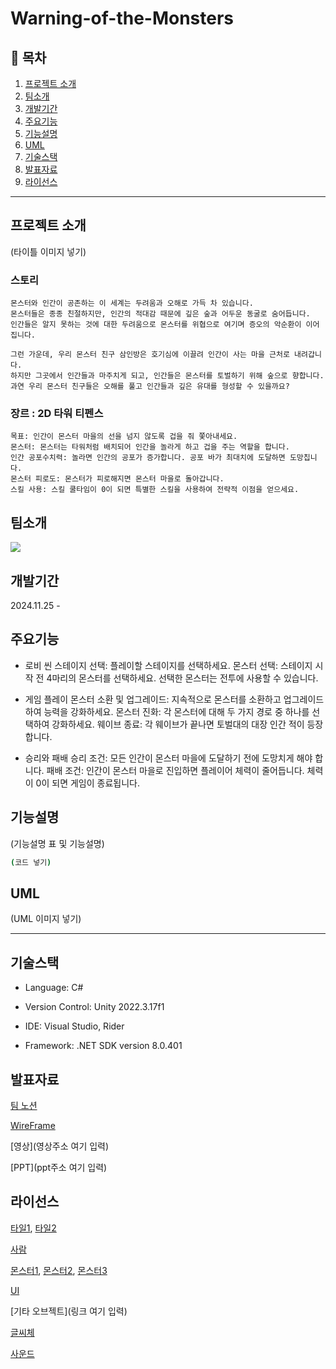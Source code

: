 # Warning-of-the-Monsters

## 📖 목차
1. [프로젝트 소개](#프로젝트-소개)
2. [팀소개](#팀소개)
3. [개발기간](#개발기간)
4. [주요기능](#주요기능)
5. [기능설명](#기능설명)
6. [UML](#uml)
7. [기술스택](#기술스택)
8. [발표자료](#발표자료)
9. [라이선스](#라이선스)

---
## 프로젝트 소개

(타이틀 이미지 넣기)

### 스토리

```
몬스터와 인간이 공존하는 이 세계는 두려움과 오해로 가득 차 있습니다.
몬스터들은 종종 친절하지만, 인간의 적대감 때문에 깊은 숲과 어두운 동굴로 숨어듭니다.
인간들은 알지 못하는 것에 대한 두려움으로 몬스터를 위협으로 여기며 증오의 악순환이 이어집니다.

그런 가운데, 우리 몬스터 친구 삼인방은 호기심에 이끌려 인간이 사는 마을 근처로 내려갑니다.
하지만 그곳에서 인간들과 마주치게 되고, 인간들은 몬스터를 토벌하기 위해 숲으로 향합니다.
과연 우리 몬스터 친구들은 오해를 풀고 인간들과 깊은 유대를 형성할 수 있을까요?
```

### 장르 : 2D 타워 티펜스

```
목표: 인간이 몬스터 마을의 선을 넘지 않도록 겁을 줘 쫓아내세요.
몬스터: 몬스터는 타워처럼 배치되어 인간을 놀라게 하고 겁을 주는 역할을 합니다.
인간 공포수치력: 놀라면 인간의 공포가 증가합니다. 공포 바가 최대치에 도달하면 도망칩니다.
몬스터 피로도: 몬스터가 피로해지면 몬스터 마을로 돌아갑니다.
스킬 사용: 스킬 쿨타임이 0이 되면 특별한 스킬을 사용하여 전략적 이점을 얻으세요.
```

## 팀소개
<a href="https://github.com/ESe0l/Warning-of-the-Monsters/graphs/contributors">
  <img src="https://contrib.rocks/image?repo=ESe0l/Warning-of-the-Monsters&refresh=true">
</a>

## 개발기간
2024.11.25 - 

## 주요기능
- 로비 씬
스테이지 선택: 플레이할 스테이지를 선택하세요.
몬스터 선택: 스테이지 시작 전 4마리의 몬스터를 선택하세요. 선택한 몬스터는 전투에 사용할 수 있습니다.

- 게임 플레이
몬스터 소환 및 업그레이드: 지속적으로 몬스터를 소환하고 업그레이드하여 능력을 강화하세요.
몬스터 진화: 각 몬스터에 대해 두 가지 경로 중 하나를 선택하여 강화하세요.
웨이브 종료: 각 웨이브가 끝나면 토벌대의 대장 인간 적이 등장합니다.

- 승리와 패배
승리 조건: 모든 인간이 몬스터 마을에 도달하기 전에 도망치게 해야 합니다.
패배 조건: 인간이 몬스터 마을로 진입하면 플레이어 체력이 줄어듭니다. 체력이 0이 되면 게임이 종료됩니다.

## 기능설명
(기능설명 표 및 기능설명)

```bash
(코드 넣기)
```

## UML

(UML 이미지 넣기)


---
## 기술스택

- Language: C#


- Version Control: Unity 2022.3.17f1


- IDE: Visual Studio, Rider


- Framework: .NET SDK version 8.0.401

## 발표자료

[팀 노션](https://gorgeous-mousepad-03c.notion.site/7-14942b67318780e79804d46f90aecb77?pvs=4)


[WireFrame](https://www.figma.com/board/7LOSL81sfmvUHM4C1jvtXd/Warning-of-the-Monsters?node-id=0-1&t=t2NWAwBbt9yvN3Az-1)


[영상](영상주소 여기 입력)


[PPT](ppt주소 여기 입력)


## 라이선스


[타일1](https://www.gamedevmarket.net/asset/fantasy-rpg-tileset-pack-3541), [타일2](https://www.gamedevmarket.net/asset/50-pixel-art-textures) 


[사람](https://www.gamedevmarket.net/asset/over-80-rpg-characters-w-animations-3540)


[몬스터1](https://www.gamedevmarket.net/asset/faction-expansion-woodland-folk), [몬스터2](https://www.gamedevmarket.net/asset/monsters-time-fantasy-rpg-sprite-pack-4391), [몬스터3](https://www.gamedevmarket.net/asset/fantasy-rpg-monster-pack) 


[UI](https://www.gamedevmarket.net/asset/rpg-ui-pack)


[기타 오브젝트](링크 여기 입력)


[글씨체](https://noonnu.cc/font_page/800)


[사운드](https://www.gamedevmarket.net/user/external/purchases?query=sound)
